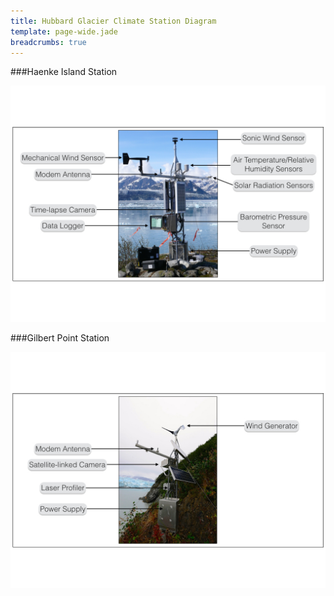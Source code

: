 ```yaml
---
title: Hubbard Glacier Climate Station Diagram
template: page-wide.jade
breadcrumbs: true
---
```

###Haenke Island Station
<div class="row">
  <div class="col-md-10 col-xs-12 col-md-offset-1">
  <img src="img/HubbardHaenke_CS_Diagram.png" class="img-responsive climate-station-image">
  </div>
</div>

###Gilbert Point Station
<div class="row">
  <div class="col-md-10 col-xs-12 col-md-offset-1">
  <img src="img/HubbardGilbert_CS_Diagram.png" class="img-responsive climate-station-image">
  </div>
</div>